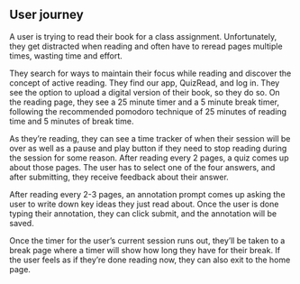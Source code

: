 ## User journey

A user is trying to read their book for a class assignment. Unfortunately, they get distracted when reading and often have to reread pages multiple times, wasting time and effort.

They search for ways to maintain their focus while reading and discover the concept of active reading. They find our app, QuizRead, and log in. They see the option to upload a digital version of their book, so they do so. On the reading page, they see a 25 minute timer and a 5 minute break timer, following the recommended pomodoro technique of 25 minutes of reading time and 5 minutes of break time.

As they’re reading, they can see a time tracker of when their session will be over as well as a pause and play button if they need to stop reading during the session for some reason. After reading every 2 pages, a quiz comes up about those pages. The user has to select one of the four answers, and after submitting, they receive feedback about their answer.

After reading every 2-3 pages, an annotation prompt comes up asking the user to write down key ideas they just read about. Once the user is done typing their annotation, they can click submit, and the annotation will be saved.

Once the timer for the user’s current session runs out, they’ll be taken to a break page where a timer will show how long they have for their break. If the user feels as if they’re done reading now, they can also exit to the home page.
